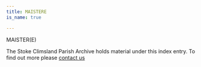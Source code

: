 ```yaml
---
title: MAISTERE
is_name: true

---
```


MAISTER(E)


The Stoke Climsland Parish Archive holds material under this index entry. To find out more please [contact us](/contact/)
